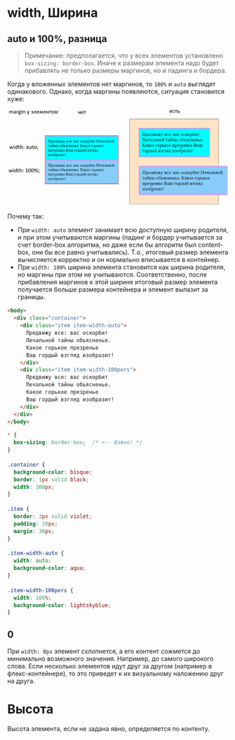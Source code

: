 # width, Ширина

## auto и 100%, разница

> Примечание: предполагается, что у всех элементов установлено `box-sizing: border-box`. Иначе к размерам элемента надо будет прибавлять не только размеры маргинов, но и падинга и бордера.

Когда у вложенных элементов нет маргинов, то `100%` и `auto` выглядят одинакового. Однако, когда маргины появляются, ситуация становится хуже:

<img src="img/width-100pers-vs-auto.png" alt="width-100pers-vs-auto.drawio" style="zoom:80%;" />

Почему так:

* При `width: auto` элемент занимает всю доступную ширину родителя, и при этом учитываются маргины (падинг и бордер учитывается за счет border-box алгоритма, но даже если бы алгоритм был content-box, они бы все равно учитывались). Т.о., итоговый размер элемента вычисляется корректно и он нормально вписывается в контейнер.
* При `width: 100%` ширина элемента становится как ширина родителя, но маргины при этом не учитываются. Соответственно, после прибавления маргинов к этой ширине итоговый размер элемента получается больше размера контейнера и элемент вылазит за границы.

```html
<body>
  <div class="container">
    <div class="item item-width-auto">
      Предвижу все: вас оскорбит
      Печальной тайны объясненье.
      Какое горькое презренье
      Ваш гордый взгляд изобразит!
    </div>
    <div class="item item-width-100pers">
      Предвижу все: вас оскорбит
      Печальной тайны объясненье.
      Какое горькое презренье
      Ваш гордый взгляд изобразит!
    </div>
  </div>
</body>
```

```css
* {
  box-sizing: border-box;  /* <-- Важно! */
}

.container {
  background-color: bisque;
  border: 1px solid black;
  width: 300px;
}

.item {
  border: 3px solid violet;
  padding: 10px;
  margin: 30px;
}

.item-width-auto {
  width: auto;
  background-color: aqua;
}

.item-width-100pers {
  width: 100%;
  background-color: lightskyblue;
}
```

## 0

При `width: 0px` элемент схлопнется, а его контент сожмется до минимально возможного значения. Например, до самого широкого слова. Если несколько элементов идут друг за другом (например в флекс-контейнере), то это приведет к их визуальному наложению друг на друга.

# Высота

Высота элемента, если не задана явно, определяется по контенту.